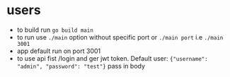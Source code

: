 # users
- to build run ```go build main```
- to run use ```./main``` option without specific port or ```./main port``` i.e ```./main 3001```
- app default run on port 3001
- to use api fist /login and ger jwt token. Default user: ```{"username": "admin", "password": "test"}``` pass in body
